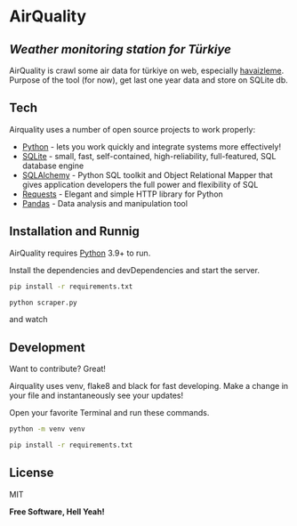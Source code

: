 # AirQuality
## _Weather monitoring station for Türkiye_

AirQuality is crawl some air data for türkiye on web, especially [havaizleme](https://www.havaizleme.gov.tr/). Purpose of the tool (for now), get last one year data and store on SQLite db.

## Tech

Airquality uses a number of open source projects to work properly:

- [Python] - lets you work quickly and integrate systems more effectively!
- [SQLite] - small, fast, self-contained, high-reliability, full-featured, SQL database engine
- [SQLAlchemy] - Python SQL toolkit and Object Relational Mapper that gives application developers the full power and flexibility of SQL
- [Requests] - Elegant and simple HTTP library for Python
- [Pandas] - Data analysis and manipulation tool


## Installation and Runnig

AirQuality requires [Python] 3.9+ to run.

Install the dependencies and devDependencies and start the server.

```sh
pip install -r requirements.txt
```
```sh
python scraper.py
```
and watch

## Development

Want to contribute? Great!

Airquality uses venv, flake8 and black for fast developing.
Make a change in your file and instantaneously see your updates!

Open your favorite Terminal and run these commands.

```sh
python -m venv venv
```
```sh
pip install -r requirements.txt
```


## License

MIT

**Free Software, Hell Yeah!**

   [python]: <https://www.python.org/>
   [SQLite]: <https://www.sqlite.org/index.html>
   [SQLAlchemy]: <https://www.sqlalchemy.org/>
   [Requests]: <https://docs.python-requests.org/>
   [Pandas]: <https://pandas.pydata.org/>